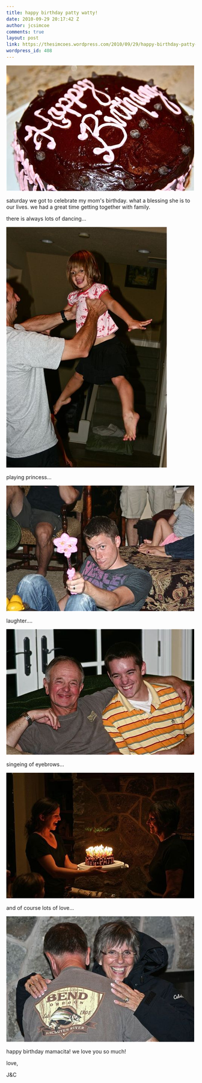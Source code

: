 ```yaml
---
title: happy birthday patty watty!
date: 2010-09-29 20:17:42 Z
author: jcsimcoe
comments: true
layout: post
link: https://thesimcoes.wordpress.com/2010/09/29/happy-birthday-patty-watty/
wordpress_id: 408
---
```


![](/public/assets/tumblr_l9iypqZRRo1qb8l8q.jpg)




saturday we got to celebrate my mom's birthday. what a blessing she is to our lives. we had a great time getting together with family.




there is always lots of dancing…




![](/public/assets/tumblr_l9iyrwb3QL1qb8l8q.jpg)




playing princess…




![](/public/assets/tumblr_l9iyscng5v1qb8l8q.jpg)




laughter….




![](/public/assets/tumblr_l9iytdItLt1qb8l8q.jpg)




singeing of eyebrows…




![](/public/assets/tumblr_l9iyu2CGFk1qb8l8q.jpg)




and of course lots of love…




![](/public/assets/tumblr_l9iz07PLJN1qb8l8q.jpg)




happy birthday mamacita! we love you so much!




love,




J&C
